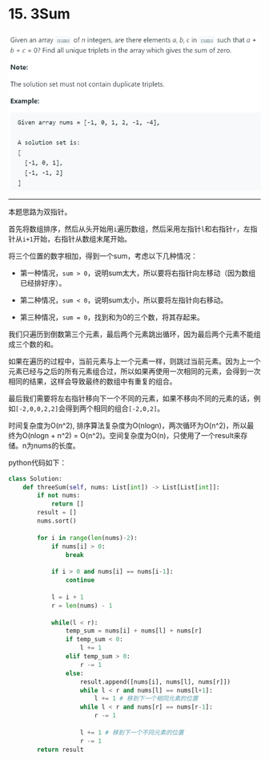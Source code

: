 # 15. 3Sum

![image-20191121135732315](../../assets/image-20191121135732315.png)

---

本题思路为双指针。

首先将数组排序，然后从头开始用`i`遍历数组，然后采用左指针`l`和右指针`r`，左指针从`i+1`开始，右指针从数组末尾开始。

将三个位置的数字相加，得到一个sum，考虑以下几种情况：

- 第一种情况，`sum > 0`，说明sum太大，所以要将右指针向左移动（因为数组已经排好序）。

- 第二种情况，`sum < 0`，说明sum太小，所以要将左指针向右移动。

- 第三种情况，`sum = 0`，找到和为0的三个数，将其存起来。

我们只遍历到倒数第三个元素，最后两个元素跳出循环，因为最后两个元素不能组成三个数的和。

如果在遍历的过程中，当前元素与上一个元素一样，则跳过当前元素。因为上一个元素已经与之后的所有元素组合过，所以如果再使用一次相同的元素，会得到一次相同的结果，这样会导致最终的数组中有重复的组合。

最后我们需要将左右指针移向下一个不同的元素，如果不移向不同的元素的话，例如`[-2,0,0,2,2]`会得到两个相同的组合`[-2,0,2]`。

时间复杂度为O(n^2), 排序算法复杂度为O(nlogn)，两次循环为O(n^2)，所以最终为O(nlogn + n^2) = O(n^2)。空间复杂度为O(n)，只使用了一个result来存储。n为nums的长度。

python代码如下：

```python
class Solution:
    def threeSum(self, nums: List[int]) -> List[List[int]]:
        if not nums:
            return []
        result = []
        nums.sort()
        
        for i in range(len(nums)-2):
            if nums[i] > 0:
                break
            
            if i > 0 and nums[i] == nums[i-1]:
                continue
                
            l = i + 1
            r = len(nums) - 1
            
            while(l < r):
                temp_sum = nums[i] + nums[l] + nums[r]
                if temp_sum < 0:
                    l += 1
                elif temp_sum > 0:
                    r -= 1
                else:
                    result.append([nums[i], nums[l], nums[r]])
                    while l < r and nums[l] == nums[l+1]:
                        l += 1 # 移到下一个相同元素的位置
                    while l < r and nums[r] == nums[r-1]:
                        r -= 1
                            
                    l += 1 # 移到下一个不同元素的位置
                    r -= 1                      
        return result
```


